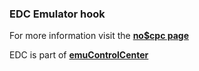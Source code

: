 ### EDC Emulator hook

For more information visit the [**no$cpc page**](https://github.com/PhoenixInteractiveNL/edc-masterhook/wiki/Emulator-nocpc#menu)

EDC is part of [**emuControlCenter**](https://github.com/PhoenixInteractiveNL/emuControlCenter/wiki)
